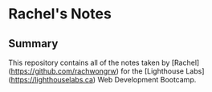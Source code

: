 # Rachel's Notes
## Summary
This repository contains all of the notes taken by [Rachel] (https://github.com/rachwongrw) for the [Lighthouse Labs] (https://lighthouselabs.ca) Web Development Bootcamp.